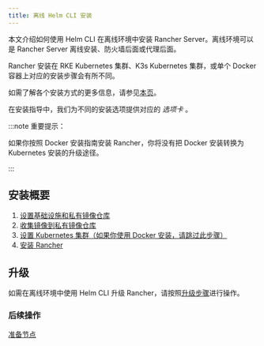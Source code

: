 ```yaml
---
title: 离线 Helm CLI 安装
---
```


本文介绍如何使用 Helm CLI 在离线环境中安装 Rancher Server。离线环境可以是 Rancher Server 离线安装、防火墙后面或代理后面。

Rancher 安装在 RKE Kubernetes 集群、K3s Kubernetes 集群，或单个 Docker 容器上对应的安装步骤会有所不同。

如需了解各个安装方式的更多信息，请参见[本页](../../installation-and-upgrade.md)。

在安装指导中，我们为不同的安装选项提供对应的 _选项卡_ 。

:::note 重要提示：

如果你按照 Docker 安装指南安装 Rancher，你将没有把 Docker 安装转换为 Kubernetes 安装的升级途径。

:::

## 安装概要

1. [设置基础设施和私有镜像仓库](infrastructure-private-registry.md)
2. [收集镜像到私有镜像仓库](publish-images.md)
3. [设置 Kubernetes 集群（如果你使用 Docker 安装，请跳过此步骤）](install-kubernetes.md)
4. [安装 Rancher](install-rancher-ha.md)

## 升级

如需在离线环境中使用 Helm CLI 升级 Rancher，请按照[升级步骤](../../upgrades.md)进行操作。

### 后续操作
[准备节点](infrastructure-private-registry.md)
